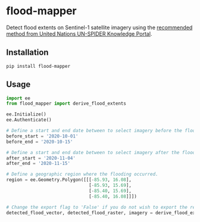 # flood-mapper

Detect flood extents on Sentinel-1 satellite imagery using the [recommended method from United Nations UN-SPIDER Knowledge Portal](https://un-spider.org/advisory-support/recommended-practices/recommended-practice-google-earth-engine-flood-mapping/step-by-step#Step%202:%20Time%20frame%20and%20sensor%20parameters%20selection
).

## Installation

`pip install flood-mapper`


## Usage

```python
import ee
from flood_mapper import derive_flood_extents

ee.Initialize()
ee.Authenticate()

# Define a start and end date between to select imagery before the flooding event
before_start = '2020-10-01'
before_end = '2020-10-15'

# Define a start and end date between to select imagery after the flooding event
after_start = '2020-11-04'
after_end = '2020-11-15'

# Define a geographic region where the flooding occurred.
region = ee.Geometry.Polygon([[[-85.93, 16.08],
                               [-85.93, 15.69],
                               [-85.40, 15.69],
                               [-85.40, 16.08]]])

# Change the export flag to 'False' if you do not wish to export the results to Google Drive
detected_flood_vector, detected_flood_raster, imagery = derive_flood_extents(region,
                                                                             before_start,
                                                                             before_end,
                                                                             after_start,
                                                                             after_end,
                                                                             export=True)

```